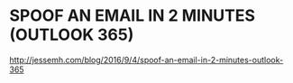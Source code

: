 # SPOOF AN EMAIL IN 2 MINUTES (OUTLOOK 365)

http://jessemh.com/blog/2016/9/4/spoof-an-email-in-2-minutes-outlook-365
